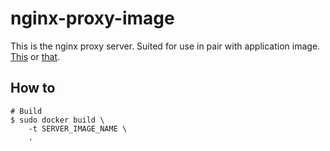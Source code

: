 # nginx-proxy-image

This is the nginx proxy server. Suited for use in pair with application image. [This](../app-release/readme.md) or [that](../nodejs/readme.md).

## How to
```
# Build
$ sudo docker build \
    -t SERVER_IMAGE_NAME \
    .
```
